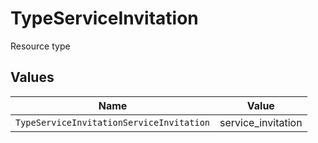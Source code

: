 # TypeServiceInvitation

Resource type


## Values

| Name                                     | Value                                    |
| ---------------------------------------- | ---------------------------------------- |
| `TypeServiceInvitationServiceInvitation` | service_invitation                       |